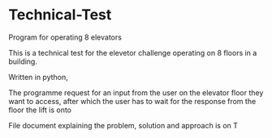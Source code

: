# Technical-Test
Program for operating 8 elevators

This is a technical test for the elevetor challenge operating on 8 floors in a building.

Written in python, 

The programme request for an input from the user on the elevator floor they want to access, after which the user has to wait for the response
from the floor the lift is onto

File document explaining the problem, solution and approach is on T
